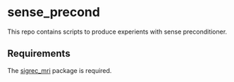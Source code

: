 # sense_precond

This repo contains scripts to produce experients with sense preconditioner.

## Requirements

The [sigrec_mri](https://github.com/mikgroup/sense_precond.git) package is required.
